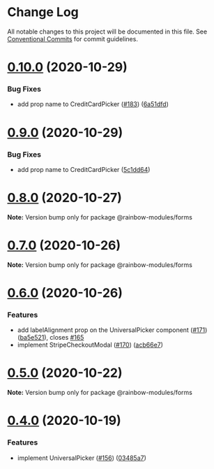 # Change Log

All notable changes to this project will be documented in this file.
See [Conventional Commits](https://conventionalcommits.org) for commit guidelines.

# [0.10.0](https://github.com/nexxtway/rainbow-modules/compare/v0.8.0...v0.10.0) (2020-10-29)

### Bug Fixes

-   add prop name to CreditCardPicker ([#183](https://github.com/nexxtway/rainbow-modules/issues/183)) ([6a51dfd](https://github.com/nexxtway/rainbow-modules/commit/6a51dfd25933942b2aa732e8c29c9d8cccc0d6c5))

# [0.9.0](https://github.com/nexxtway/rainbow-modules/compare/v0.8.0...v0.9.0) (2020-10-29)

### Bug Fixes

-   add prop name to CreditCardPicker ([5c1dd64](https://github.com/nexxtway/rainbow-modules/commit/5c1dd648d0551a26e4bac3b6d474d1fae97604ee))

# [0.8.0](https://github.com/nexxtway/rainbow-modules/compare/v0.7.1...v0.8.0) (2020-10-27)

**Note:** Version bump only for package @rainbow-modules/forms

# [0.7.0](https://github.com/nexxtway/rainbow-modules/compare/v0.6.0...v0.7.0) (2020-10-26)

**Note:** Version bump only for package @rainbow-modules/forms

# [0.6.0](https://github.com/nexxtway/rainbow-modules/compare/v0.4.0...v0.6.0) (2020-10-26)

### Features

-   add labelAlignment prop on the UniversalPicker component ([#171](https://github.com/nexxtway/rainbow-modules/issues/171)) ([ba5e521](https://github.com/nexxtway/rainbow-modules/commit/ba5e521e4c4a2f9c107fc37bccac830f3c48ae5d)), closes [#165](https://github.com/nexxtway/rainbow-modules/issues/165)
-   implement StripeCheckoutModal ([#170](https://github.com/nexxtway/rainbow-modules/issues/170)) ([acb66e7](https://github.com/nexxtway/rainbow-modules/commit/acb66e7965d642c1d5228eabfeffe67d4656a931))

# [0.5.0](https://github.com/nexxtway/rainbow-modules/compare/v0.4.0...v0.5.0) (2020-10-22)

**Note:** Version bump only for package @rainbow-modules/forms

# [0.4.0](https://github.com/nexxtway/rainbow-modules/compare/v0.3.2...v0.4.0) (2020-10-19)

### Features

-   implement UniversalPicker ([#156](https://github.com/nexxtway/rainbow-modules/issues/156)) ([03485a7](https://github.com/nexxtway/rainbow-modules/commit/03485a71f3c9f0ca1f2fd724d5609c0d372f9470))
